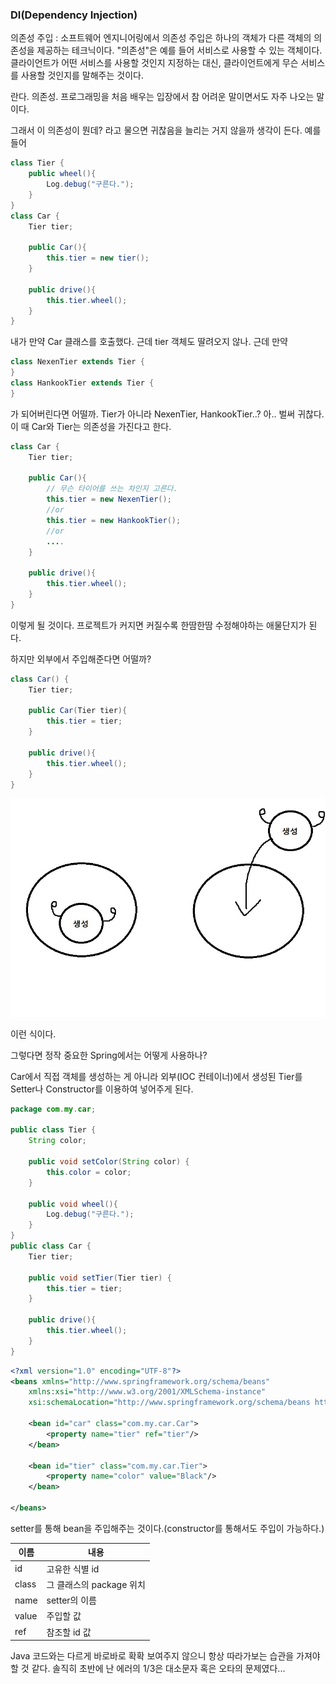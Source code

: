 ### DI(Dependency Injection)

의존성 주입 : 소프트웨어 엔지니어링에서 의존성 주입은 하나의 객체가 다른 객체의 의존성을 제공하는 테크닉이다. "의존성"은 예를 들어 서비스로 사용할 수 있는 객체이다. 클라이언트가 어떤 서비스를 사용할 것인지 지정하는 대신, 클라이언트에게 무슨 서비스를 사용할 것인지를 말해주는 것이다.

란다. 의존성. 프로그래밍을 처음 배우는 입장에서 참 어려운 말이면서도 자주 나오는 말이다. 

그래서 이 의존성이 뭔데? 라고 물으면 귀찮음을 늘리는 거지 않을까 생각이 든다. 예를 들어

```java
class Tier {
    public wheel(){
        Log.debug("구른다.");
    }
}
class Car {
    Tier tier;
    
    public Car(){
        this.tier = new tier();
    }
    
    public drive(){
        this.tier.wheel();
    }
}
```

내가 만약 Car 클래스를 호출했다. 근데 tier 객체도 딸려오지 않나. 근데 만약

```java
class NexenTier extends Tier {  
}
class HankookTier extends Tier {
}
```

가 되어버린다면 어떨까. Tier가 아니라 NexenTier, HankookTier..? 아.. 벌써 귀찮다. 이 때 Car와 Tier는 의존성을 가진다고 한다. 

```java
class Car {
    Tier tier;
    
    public Car(){
        // 무슨 타이어를 쓰는 차인지 고른다.
        this.tier = new NexenTier();
        //or
        this.tier = new HankookTier();
        //or
        ....
    }
    
    public drive(){
        this.tier.wheel();
    }
}
```

이렇게 될 것이다. 프로젝트가 커지면 커질수록 한땀한땀 수정해야하는 애물단지가 된다.

하지만 외부에서 주입해준다면 어떨까?

```java
class Car() {
	Tier tier;
    
    public Car(Tier tier){
        this.tier = tier;
    }
    
    public drive(){
        this.tier.wheel();
    }
}
```

![](https://github.com/osk14741/myHome/blob/main/Spring/IMG/DI_1.jpg)

이런 식이다.

그렇다면 정작 중요한 Spring에서는 어떻게 사용하나?

Car에서 직접 객체를 생성하는 게 아니라 외부(IOC 컨테이너)에서 생성된 Tier를 Setter나 Constructor를 이용하여 넣어주게 된다.

```java
package com.my.car;

public class Tier {
	String color;
        
	public void setColor(String color) {
		this.color = color;
	}
	
    public void wheel(){
        Log.debug("구른다.");
    }
}
public class Car {
	Tier tier;
	
	public void setTier(Tier tier) {
		this.tier = tier;
	}
    
    public drive(){
        this.tier.wheel();
    }
}

```

```xml
<?xml version="1.0" encoding="UTF-8"?>
<beans xmlns="http://www.springframework.org/schema/beans"
	xmlns:xsi="http://www.w3.org/2001/XMLSchema-instance"
	xsi:schemaLocation="http://www.springframework.org/schema/beans http://www.springframework.org/schema/beans/spring-beans.xsd">

	<bean id="car" class="com.my.car.Car">
		<property name="tier" ref="tier"/>
	</bean>

	<bean id="tier" class="com.my.car.Tier">
		<property name="color" value="Black"/>
	</bean>
	
</beans>
```

setter를 통해 bean을 주입해주는 것이다.(constructor를 통해서도 주입이 가능하다.)

| 이름  | 내용                     |
| ----- | ------------------------ |
| id    | 고유한 식별 id           |
| class | 그 클래스의 package 위치 |
| name  | setter의 이름            |
| value | 주입할 값                |
| ref   | 참조할 id 값             |

Java 코드와는 다르게 바로바로 확확 보여주지 않으니 항상 따라가보는 습관을 가져야 할 것 같다. 솔직히 초반에 난 에러의 1/3은 대소문자 혹은 오타의 문제였다...